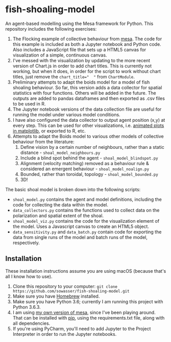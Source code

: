 # fish-shoaling-model
An agent-based modelling using the Mesa framework for Python. This repository includes the following exercises:


1. The Flocking example of collective behaviour from [mesa][mesa]. The code for this example is included as both a Jupyter notebook and Python code. Also includes a JavaScript file that sets up a HTML5 canvas for visualization of a simple, continuous canvas.
2. I've messed with the visualization by updating to the more recent version of Chart.js in order to add chart titles. This is currently not working, but when it does, in order for the script to work without chart titles, just remove the `chart_title="  "` from `ChartModule`.
3.  Preliminary attempts to adapt the boids model for a model of fish shoaling behaviour. So far, this version adds a data collector for spatial statistics with four functions. Others will be added in the future. The outputs are added to pandas dataframes and then exported as .csv files to be used in R. 
4. The Jupyter notebook versions of the data collection file are useful for running the model under various model conditions. 
5. I have also configured the data collector to output agent position (x,y) at every step. This can be used for other visualizations, i.e. [animated plots in matplotlib][matplotlib], or exported to R, etc.
4. Attempts to adapt the Boids model to various other models of collective behaviour from the literature:
	1. Define vision by a certain number of neighbours, rather than a static distance - `shoal_model_neighbours.py`
	2. Include a blind spot behind the agent - `shoal_model_blindspot.py`
	3. Alignment (velocity matching) removed as a behaviour rule & considered an emergent behaviour - `shoal_model_noalign.py`
	4. Bounded, rather than toroidal, topology - `shoal_model_bounded.py`
	5. 3D!


The basic shoal model is broken down into the following scripts:

* `shoal_model.py` contains the agent and model definitions, including the code for collecting the data within the model.
* `data_collectors.py` contains the functions used to collect data on the polarization and spatial extent of the shoal.
* `shoal_model_viz.py` contains the code for the visualization element of the model. Uses a Javascript canvas to create an HTML5 object.
* `data_sensitivity.py` and `data_batch.py` contain code for exporting the data from single runs of the model and batch runs of the model, respectively.



## Installation
These installation instructions assume you are using macOS (because that's all I know how to use).

1. Clone this repository to your computer: `git clone https://github.com/sowasser/fish-shoaling-model.git`
2. Make sure you have [Homebrew][Homebrew] installed.
3. Make sure you have Python 3.6; currently I am running this project with Python 3.6.3.
4. I am using [my own version of mesa][my_mesa], since I've been playing around. That can be installed with [pip][pip], using the requirements.txt file, along with all dependencies.
6. If you're using PyCharm, you'll need to add Jupyter to the Project Interpreter in order to run the Jupyter notebooks.


[mesa]: https://github.com/projectmesa/mesa
[mesa Issues]: https://github.com/projectmesa/mesa/issues/358
[#378]: https://github.com/projectmesa/mesa/pull/378
[here]: https://github.com/projectmesa/mesa/blob/600c62b35dbac6de9300da471377b0e200b60da8/mesa/space.py
[matplotlib]: https://matplotlib.org/gallery/animation/simple_3danim.html
[Homebrew]: https://brew.sh/
[my_mesa]: https://github.com/sowasser/mesa
[pip]: https://pip.pypa.io/en/stable/